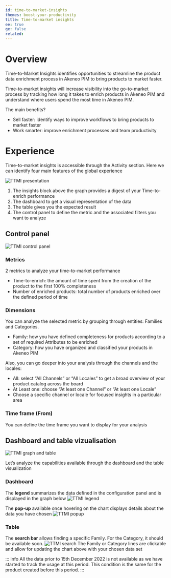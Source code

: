 ```yaml
---
id: time-to-market-insights
themes: boost-your-productivity
title: Time-to-market insights
ee: true
ge: false
related:
---
```


# Overview 

Time-to-Market Insights identifies opportunities to streamline the product data enrichment process in Akeneo PIM to bring products to market faster.

Time-to-market insights will increase visibility into the go-to-market process by tracking how long it takes to enrich products in Akeneo PIM and understand where users spend the most time in Akeneo PIM.

The main benefits? 
- Sell faster: identify ways to improve workflows to bring products to market faster
- Work smarter: improve enrichment processes and team productivity


# Experience

Time-to-market insights is accessible through the Activity section. Here we can identify four main features of the global experience

![TTMI presentation](../img/TTMI_presentation.png)

1. The insights block above the graph provides a digest of your Time-to-enrich performance
2. The dashboard to get a visual representation of the data
3. The table gives you the expected result
4. The control panel to define the metric and the associated filters you want to analyze


## Control panel

![TTMI control panel](../img/TTMI_control_panel.png)

### Metrics

2 metrics to analyze your time-to-market performance
- Time-to-enrich: the amount of time spent from the creation of the product to the first 100% completeness
- Number of enriched products: total number of products enriched over the defined period of time

### Dimensions

You can analyze the selected metric by grouping through entities: Families and Categories.
- Family: how you have defined completeness for products according to a set of required Attributes to be enriched
- Category: how you have organized and classified your products in Akeneo PIM

Also, you can go deeper into your analysis through the channels and the locales: 
- All: select “All Channels” or “All Locales” to get a broad overview of your product catalog across the board
- At Least one: choose “At least one Channel” or “At least one Locale” 
- Choose a specific channel or locale for focused insights in a particular area

### Time frame (From)

You can define the time frame you want to display for your analysis

## Dashboard and table vizualisation

![TTMI graph and table](../img/TTMI_graph_table.png)

Let’s analyze the capabilities available through the dashboard and the table visualization

### Dashboard

The **legend** summarizes the data defined in the configuration panel and is displayed in the graph below
![TTMI legend](../img/TTMI_legend.png)

The **pop-up** available once hovering on the chart displays details about the data you have chosen
![TTMI popup](../img/TTMI_graph_pop_up.png)


### Table

The **search bar** allows finding a specific Family. For the Category, it should be available soon.
![TTMI search](../img/TTMI_search.png)
The Family or Category lines are clickable and allow for updating the chart above with your chosen data set

::: info
All the data prior to 15th December 2022 is not available as we have started to track the usage at this period. This condition is the same for the product created before this period. 
:::